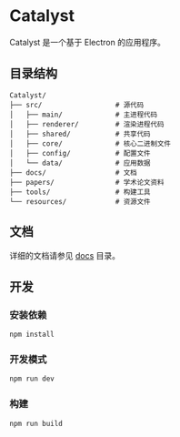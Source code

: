 # Catalyst

Catalyst 是一个基于 Electron 的应用程序。

## 目录结构

```
Catalyst/
├── src/                  # 源代码
│   ├── main/             # 主进程代码
│   ├── renderer/         # 渲染进程代码
│   ├── shared/           # 共享代码
│   ├── core/             # 核心二进制文件
│   ├── config/           # 配置文件
│   └── data/             # 应用数据
├── docs/                 # 文档
├── papers/               # 学术论文资料
├── tools/                # 构建工具
└── resources/            # 资源文件
```

## 文档

详细的文档请参见 [docs](docs/) 目录。

## 开发

### 安装依赖
```bash
npm install
```

### 开发模式
```bash
npm run dev
```

### 构建
```bash
npm run build
